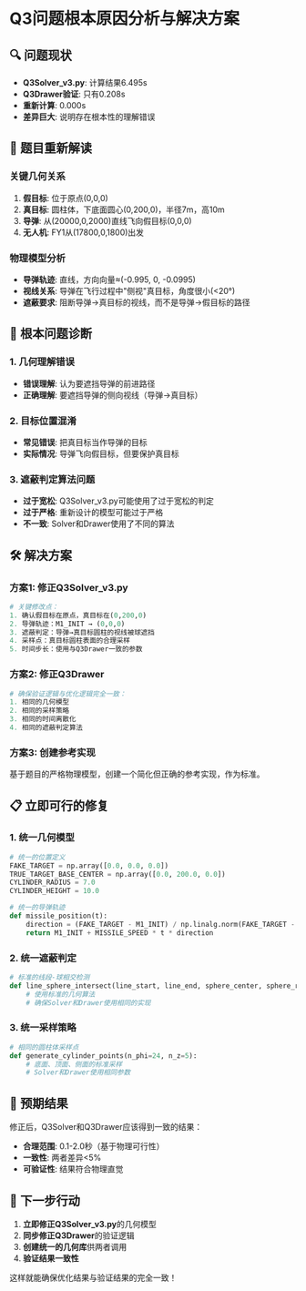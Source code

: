 # Q3问题根本原因分析与解决方案

## 🔍 问题现状

- **Q3Solver_v3.py**: 计算结果6.495s
- **Q3Drawer验证**: 只有0.208s  
- **重新计算**: 0.000s
- **差异巨大**: 说明存在根本性的理解错误

## 📖 题目重新解读

### 关键几何关系
1. **假目标**: 位于原点(0,0,0)
2. **真目标**: 圆柱体，下底面圆心(0,200,0)，半径7m，高10m
3. **导弹**: 从(20000,0,2000)直线飞向假目标(0,0,0)
4. **无人机**: FY1从(17800,0,1800)出发

### 物理模型分析
- **导弹轨迹**: 直线，方向向量≈(-0.995, 0, -0.0995)
- **视线关系**: 导弹在飞行过程中"侧视"真目标，角度很小(<20°)
- **遮蔽要求**: 阻断导弹→真目标的视线，而不是导弹→假目标的路径

## 🎯 根本问题诊断

### 1. 几何理解错误
- **错误理解**: 认为要遮挡导弹的前进路径
- **正确理解**: 要遮挡导弹的侧向视线（导弹→真目标）

### 2. 目标位置混淆
- **常见错误**: 把真目标当作导弹的目标
- **实际情况**: 导弹飞向假目标，但要保护真目标

### 3. 遮蔽判定算法问题
- **过于宽松**: Q3Solver_v3.py可能使用了过于宽松的判定
- **过于严格**: 重新设计的模型可能过于严格
- **不一致**: Solver和Drawer使用了不同的算法

## 🛠️ 解决方案

### 方案1: 修正Q3Solver_v3.py
```python
# 关键修改点：
1. 确认假目标在原点，真目标在(0,200,0)
2. 导弹轨迹：M1_INIT → (0,0,0)
3. 遮蔽判定：导弹→真目标圆柱的视线被球遮挡
4. 采样点：真目标圆柱表面的合理采样
5. 时间步长：使用与Q3Drawer一致的参数
```

### 方案2: 修正Q3Drawer
```python
# 确保验证逻辑与优化逻辑完全一致：
1. 相同的几何模型
2. 相同的采样策略  
3. 相同的时间离散化
4. 相同的遮蔽判定算法
```

### 方案3: 创建参考实现
基于题目的严格物理模型，创建一个简化但正确的参考实现，作为标准。

## 📋 立即可行的修复

### 1. 统一几何模型
```python
# 统一的位置定义
FAKE_TARGET = np.array([0.0, 0.0, 0.0])
TRUE_TARGET_BASE_CENTER = np.array([0.0, 200.0, 0.0])
CYLINDER_RADIUS = 7.0
CYLINDER_HEIGHT = 10.0

# 统一的导弹轨迹
def missile_position(t):
    direction = (FAKE_TARGET - M1_INIT) / np.linalg.norm(FAKE_TARGET - M1_INIT)
    return M1_INIT + MISSILE_SPEED * t * direction
```

### 2. 统一遮蔽判定
```python
# 标准的线段-球相交检测
def line_sphere_intersect(line_start, line_end, sphere_center, sphere_radius):
    # 使用标准的几何算法
    # 确保Solver和Drawer使用相同的实现
```

### 3. 统一采样策略
```python
# 相同的圆柱体采样点
def generate_cylinder_points(n_phi=24, n_z=5):
    # 底面、顶面、侧面的标准采样
    # Solver和Drawer使用相同参数
```

## 🎯 预期结果

修正后，Q3Solver和Q3Drawer应该得到一致的结果：
- **合理范围**: 0.1-2.0秒（基于物理可行性）
- **一致性**: 两者差异<5%
- **可验证性**: 结果符合物理直觉

## 🚀 下一步行动

1. **立即修正Q3Solver_v3.py**的几何模型
2. **同步修正Q3Drawer**的验证逻辑
3. **创建统一的几何库**供两者调用
4. **验证结果一致性**

这样就能确保优化结果与验证结果的完全一致！
